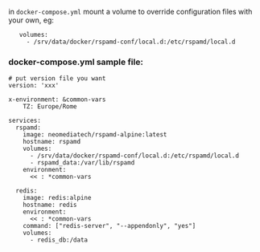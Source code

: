 in `docker-compose.yml` mount a volume to override configuration files with your own, eg: 
```
   volumes:
     - /srv/data/docker/rspamd-conf/local.d:/etc/rspamd/local.d
```
### docker-compose.yml sample file:
```
# put version file you want
version: 'xxx'

x-environment: &common-vars
    TZ: Europe/Rome

services:
  rspamd:
    image: neomediatech/rspamd-alpine:latest
    hostname: rspamd
    volumes:
      - /srv/data/docker/rspamd-conf/local.d:/etc/rspamd/local.d
      - rspamd_data:/var/lib/rspamd
    environment:
      << : *common-vars

  redis:
    image: redis:alpine
    hostname: redis
    environment:
      << : *common-vars
    command: ["redis-server", "--appendonly", "yes"]
    volumes:
      - redis_db:/data
```
